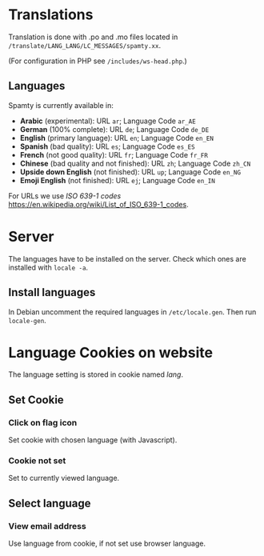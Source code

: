# Translations

Translation is done with .po and .mo files located in `/translate/LANG_LANG/LC_MESSAGES/spamty.xx`.

(For configuration in PHP see `/includes/ws-head.php`.)

## Languages

Spamty is currently available in:
 * **Arabic** (experimental): URL `ar`; Language Code `ar_AE`
 * **German** (100% complete): URL `de`; Language Code `de_DE`
 * **English** (primary language): URL `en`; Language Code `en_EN`
 * **Spanish** (bad quality): URL `es`; Language Code `es_ES`
 * **French** (not good quality): URL `fr`; Language Code `fr_FR`
 * **Chinese** (bad quality and not finished): URL `zh`; Language Code `zh_CN`
 * **Upside down English** (not finished): URL `up`; Language Code `en_NG`
 * **Emoji English** (not finished): URL `ej`; Language Code `en_IN`

For URLs we use *ISO 639-1 codes* <https://en.wikipedia.org/wiki/List_of_ISO_639-1_codes>.



# Server

The languages have to be installed on the server. Check which ones are installed with `locale -a`.

## Install languages

In Debian uncomment the required languages in `/etc/locale.gen`. Then run `locale-gen`.



# Language Cookies on website

The language setting is stored in cookie named *lang*.

## Set Cookie

### Click on flag icon
Set cookie with chosen language (with Javascript).

### Cookie not set
Set to currently viewed language.

## Select language

### View email address
Use language from cookie, if not set use browser language.
